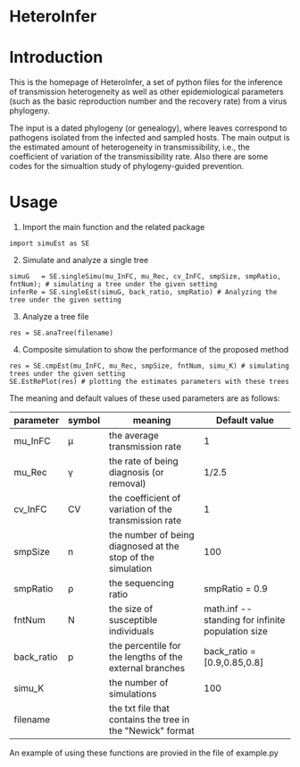 # HeteroInfer
# Introduction
This is the homepage of HeteroInfer, a set of python files for the inference of transmission heterogeneity as well as other epidemiological parameters (such as the basic reproduction number and the recovery rate) from a virus phylogeny. 

The input is a dated phylogeny (or genealogy), where leaves correspond to pathogens isolated from the infected and sampled hosts. The main output is the estimated amount of heterogeneity in transmissibility, i.e., the coefficient of variation of the transmissibility rate. Also there are some codes for the simualtion study of phylogeny-guided prevention.

# Usage
1. Import the main function and the related package 
```
import simuEst as SE

```
2. Simulate and analyze a single tree
```
simuG   = SE.singleSimu(mu_InFC, mu_Rec, cv_InFC, smpSize, smpRatio, fntNum); # simulating a tree under the given setting 
inferRe = SE.singleEst(simuG, back_ratio, smpRatio) # Analyzing the tree under the given setting 
```
3. Analyze a tree file
```
res = SE.anaTree(filename)
```
4. Composite simulation to show the performance of the proposed method
```
res = SE.cmpEst(mu_InFC, mu_Rec, smpSize, fntNum, simu_K) # simulating trees under the given setting
SE.EstRePlot(res) # plotting the estimates parameters with these trees
```
The meaning and default values of these used parameters are as follows:

parameter	| symbol  |  meaning	| Default value
--------- |---------|  -------  | -------
mu_InFC	  | μ       | the average transmission rate |	1
mu_Rec	  | γ       | the rate of being diagnosis (or removal)        | 1/2.5
cv_InFC	  | CV      | the coefficient of variation of the transmission rate | 1
smpSize	  | n       | the number of being diagnosed at the stop of the simulation |100
smpRatio	| ρ       | the sequencing ratio	| smpRatio = 0.9
fntNum	  | N       | the size of susceptible individuals	| math.inf -- standing for infinite population size
back_ratio| p       | the percentile for the lengths of the external branches | back_ratio = [0.9,0.85,0.8]
simu_K    |         | the number of simulations | 100
filename  |         | the txt file that contains the tree in the "Newick" format

An example of using these functions are provied in the file of example.py
